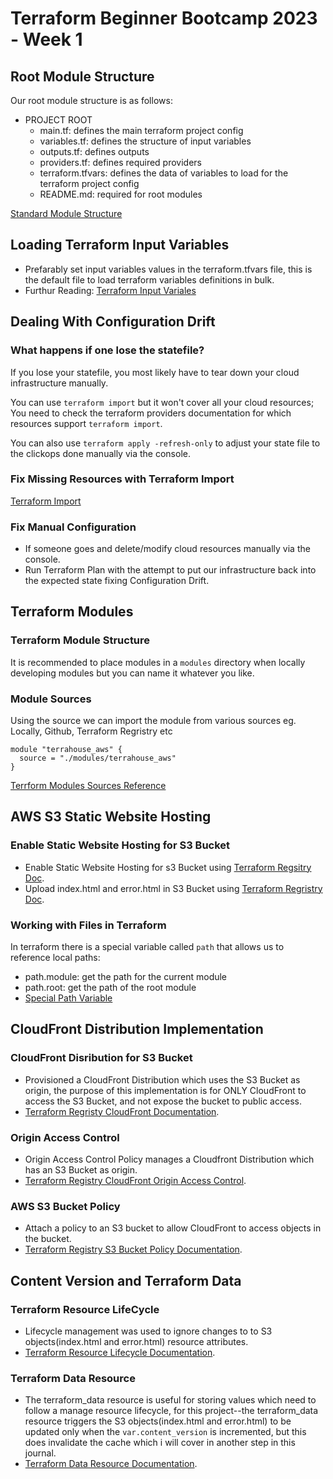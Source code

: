 # Terraform Beginner Bootcamp 2023 - Week 1

## Root Module Structure
Our root module structure is as follows: 
- PROJECT ROOT
    - main.tf: defines the main terraform project config
    - variables.tf: defines the structure of input variables
    - outputs.tf: defines outputs
    - providers.tf: defines required providers
    - terraform.tfvars: defines the data of variables to load for the terraform project config
    - README.md: required for root modules

[Standard Module Structure](https://developer.hashicorp.com/terraform/language/modules/develop/structure)

## Loading Terraform Input Variables
- Prefarably set input variables values in the terraform.tfvars file, this is the default file to load terraform variables definitions in bulk.
- Furthur Reading: [Terraform Input Variales](https://developer.hashicorp.com/terraform/language/values/variables)

## Dealing With Configuration Drift

### What happens if one lose the statefile? 
If you lose your statefile, you most likely have to tear down your cloud infrastructure manually.

You can use `terraform import` but it won't cover all your cloud resources; You need to check the terraform providers documentation for which resources support `terraform import`. 

You can also use `terraform apply -refresh-only` to adjust your state file to the clickops done manually via the console.

### Fix Missing Resources with Terraform Import
[Terraform Import](https://developer.hashicorp.com/terraform/cli/import)

### Fix Manual Configuration
- If someone goes and delete/modify cloud resources manually via the console.
- Run Terraform Plan with the attempt to put our infrastructure back into the expected state fixing Configuration Drift.


## Terraform Modules

### Terraform Module Structure
It is recommended to place modules in a `modules` directory when locally developing modules but you can name it whatever you like.

### Module Sources 
Using the source we can import the module from various sources eg. Locally, Github, Terraform Regristry etc
```
module "terrahouse_aws" {
  source = "./modules/terrahouse_aws"
}
```
[Terrform Modules Sources Reference](https://developer.hashicorp.com/terraform/language/modules/sources)

## AWS S3 Static Website Hosting

### Enable Static Website Hosting for S3 Bucket
- Enable Static Website Hosting for s3 Bucket using [Terraform Regsitry Doc](https://registry.terraform.io/providers/hashicorp/aws/latest/docs/resources/s3_bucket_website_configuration).
- Upload index.html and error.html in S3 Bucket using [Terraform Regristry Doc](https://registry.terraform.io/providers/hashicorp/aws/latest/docs/resources/s3_object).

### Working with Files in Terraform 
In terraform there is a special variable called `path` that allows us to reference local paths:
- path.module: get the path for the current module
- path.root: get the path of the root module
- [Special Path Variable](https://developer.hashicorp.com/terraform/language/expressions/references)

## CloudFront Distribution Implementation

### CloudFront Disribution for S3 Bucket 
- Provisioned a CloudFront Distribution which uses the S3 Bucket as origin, the purpose of this implementation is for ONLY CloudFront to access the S3 Bucket, and not expose the bucket to public access.
- [Terraform Regristy CloudFront Documentation](https://registry.terraform.io/providers/hashicorp/aws/latest/docs/resources/cloudfront_distribution).

### Origin Access Control
- Origin Access Control Policy manages a Cloudfront Distribution which has an S3 Bucket as origin.
- [Terraform Registry CloudFront Origin Access Control](https://registry.terraform.io/providers/hashicorp/aws/latest/docs/resources/cloudfront_origin_access_control).

### AWS S3 Bucket Policy
- Attach a policy to an S3 bucket to allow CloudFront to access objects in the bucket.
- [Terraform Registry S3 Bucket Policy Documentation](https://registry.terraform.io/providers/hashicorp/aws/latest/docs/resources/s3_bucket_policy). 

## Content Version and Terraform Data 

### Terraform Resource LifeCycle
- Lifecycle management was used to ignore changes to to S3 objects(index.html and error.html) resource attributes. 
- [Terraform Resource Lifecycle Documentation](https://developer.hashicorp.com/terraform/tutorials/state/resource-lifecycle).

### Terraform Data Resource
- The terraform_data resource is useful for storing values which need to follow a manage resource lifecycle, for this project--the terraform_data resource triggers the S3 objects(index.html and error.html) to be updated only when the `var.content_version` is incremented, but this does invalidate the cache which i will cover in another step in this journal.
- [Terraform Data Resource Documentation](https://developer.hashicorp.com/terraform/language/resources/terraform-data).